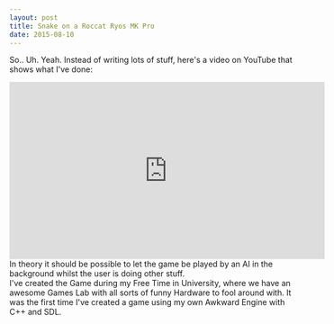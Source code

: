 ```yaml
---
layout: post
title: Snake on a Roccat Ryos MK Pro
date: 2015-08-10
---
```

So.. Uh. Yeah. Instead of writing lots of stuff, here's a video on YouTube that shows what I've done:
<center><iframe width="560" height="315" src="https://www.youtube.com/embed/l1b0mLjcS3o?rel=0" frameborder="0" allowfullscreen></iframe></center>
 In theory it should be possible to let the game be played by an AI in the background whilst the user is doing other stuff. <br>
 I've created the Game during my Free Time in University, where we have an awesome Games Lab with all sorts of funny Hardware to fool around with. It was the first time I've created a game using my own Awkward Engine with C++ and SDL.